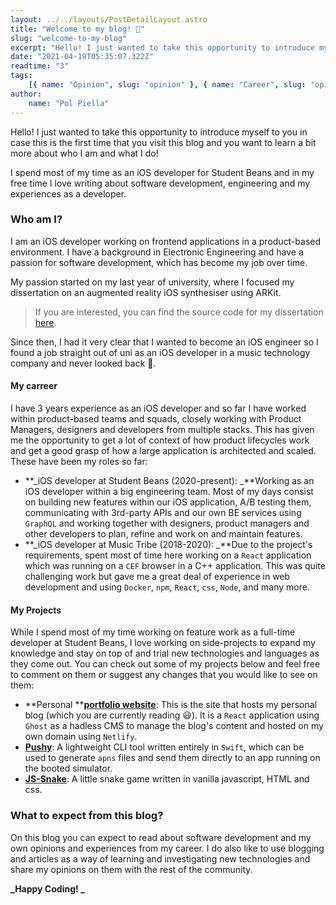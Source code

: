 ```yaml
---
layout: ../../layouts/PostDetailLayout.astro
title: "Welcome to my blog! 👋"
slug: "welcome-to-my-blog"
excerpt: "Hello! I just wanted to take this opportunity to introduce myself to you in case this is the first time that you visit this blog and you want to learn a bit more about who I am and what I do!"
date: "2021-04-19T05:35:07.322Z"
readtime: "3"
tags:
    [{ name: "Opinion", slug: "opinion" }, { name: "Career", slug: "opinion" }]
author:
    name: "Pol Piella"
---
```


Hello! I just wanted to take this opportunity to introduce myself to you in case this is the first time that you visit this blog and you want to learn a bit more about who I am and what I do!

I spend most of my time as an iOS developer for Student Beans and in my free time I love writing about software development, engineering and my experiences as a developer.

### Who am I?

I am an iOS developer working on frontend applications in a product-based environment. I have a background in Electronic Engineering and have a passion for software development, which has become my job over time.

My passion started on my last year of university, where I focused my dissertation on an augmented reality iOS synthesiser using ARKit.

> If you are interested, you can find the source code for my dissertation [here](https://github.com/pol-piella/ARSynthesis).

Since then, I had it very clear that I wanted to become an iOS engineer so I found a job straight out of uni as an iOS developer in a music technology company and never looked back 💪.

#### My carreer

I have 3 years experience as an iOS developer and so far I have worked within product-based teams and squads, closely working with Product Managers, designers and developers from multiple stacks. This has given me the opportunity to get a lot of context of how product lifecycles work and get a good grasp of how a large application is architected and scaled. These have been my roles so far:

-   **_iOS developer at Student Beans (2020-present): _**Working as an iOS developer within a big engineering team. Most of my days consist on building new features within our iOS application, A/B testing them, communicating with 3rd-party APIs and our own BE services using `GraphQL` and working together with designers, product managers and other developers to plan, refine and work on and maintain features.
-   **_iOS developer at Music Tribe (2018-2020): _**Due to the project's requirements, spent most of time here working on a `React` application which was running on a `CEF` browser in a C++ application. This was quite challenging work but gave me a great deal of experience in web development and using `Docker`, `npm`, `React`, `css`, `Node`, and many more.

#### My Projects

While I spend most of my time working on feature work as a full-time developer at Student Beans, I love working on side-projects to expand my knowledge and stay on top of and trial new technologies and languages as they come out. You can check out some of my projects below and feel free to comment on them or suggest any changes that you would like to see on them:

-   **Personal **[**portfolio website**](https://github.com/pol-piella/portfolio-web): This is the site that hosts my personal blog (which you are currently reading 😃). It is a `React` application using `Ghost` as a hadless CMS to manage the blog's content and hosted on my own domain using `Netlify`.
-   **[Pushy](https://github.com/pol-piella/pushy-cli)**: A lightweight CLI tool written entirely in `Swift`, which can be used to generate `apns` files and send them directly to an app running on the booted simulator.
-   [**JS-Snake**](https://github.com/pol-piella/js-snake): A little snake game written in vanilla javascript, HTML and css.

### What to expect from this blog?

On this blog you can expect to read about software development and my own opinions and experiences from my career. I do also like to use blogging and articles as a way of learning and investigating new technologies and share my opinions on them with the rest of the community.

**_Happy Coding! _**
